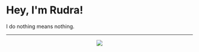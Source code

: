 # Hey, I'm Rudra!

I do nothing means nothing.

*************

<p align="center">
<a href="https://github.com/anuraghazra/github-readme-stats"> 
<img src="https://github-readme-stats.vercel.app/api?username=RudSarkar&&show_icons=true&theme=radical"/>
</a>
</p>
